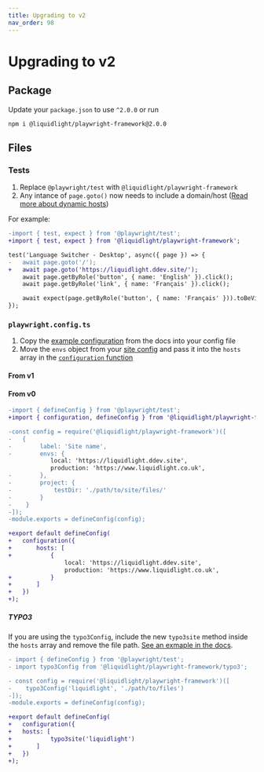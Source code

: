 ```yaml
---
title: Upgrading to v2
nav_order: 98
---
```


# Upgrading to v2

## Package

Update your `package.json` to use `^2.0.0` or run 

```
npm i @liquidlight/playwright-framework@2.0.0
```

## Files

### Tests

1. Replace `@playwright/test` with `@liquidlight/playwright-framework`
2. Any intance of `page.goto()` now needs to include a domain/host ([Read more about dynamic hosts](https://liquidlight.github.io/playwright-framework/customisation/dynamic-hosts.html))

For example:

```diff
-import { test, expect } from '@playwright/test';
+import { test, expect } from '@liquidlight/playwright-framework';

test('Language Switcher - Desktop', async({ page }) => {
-	await page.goto('/');
+   await page.goto('https://liquidlight.ddev.site/');
	await page.getByRole('button', { name: 'English' }).click();
	await page.getByRole('link', { name: 'Français' }).click();

	await expect(page.getByRole('button', { name: 'Français' })).toBeVisible();
});

```

### `playwright.config.ts`

1. Copy the [example configuration](https://liquidlight.github.io/playwright-framework/installation.html#create-configuration) from the docs into your config file
2. Move the `envs` object from your [site config](https://github.com/liquidlight/playwright-framework/blob/0.4.0-beta.1/README.md#playwright-config) and pass it into the `hosts` array in the [`configuration` function](https://liquidlight.github.io/playwright-framework/customisation/configuration-function.html)

#### From v1

#### From v0

```diff
-import { defineConfig } from '@playwright/test';
+import { configuration, defineConfig } from '@liquidlight/playwright-framework';

-const config = require('@liquidlight/playwright-framework')([
-   {
-        label: 'Site name',
-        envs: {
            local: 'https://liquidlight.ddev.site',
            production: 'https://www.liquidlight.co.uk',
-        },
-        project: {
-            testDir: './path/to/site/files/'
-        }
-    }
-]);
-module.exports = defineConfig(config);

+export default defineConfig(
+	configuration({
+		hosts: [
+			{
				local: 'https://liquidlight.ddev.site',
                production: 'https://www.liquidlight.co.uk',
+			}
+		]
+	})
+);
```

##### TYPO3

If you are using the `typo3Config`, include the new `typo3site` method inside the `hosts` array and remove the file path. [See an exmaple in the docs](https://liquidlight.github.io/playwright-framework/customisation/typo3site.html).

```diff
- import { defineConfig } from '@playwright/test';
- import typo3Config from '@liquidlight/playwright-framework/typo3';

- const config = require('@liquidlight/playwright-framework')([
-    typo3Config('liquidlight', './path/to/files')
-]);
-module.exports = defineConfig(config);

+export default defineConfig(
+	configuration({
+	hosts: [
+			typo3site('liquidlight')
+		]
+	})
+);
```